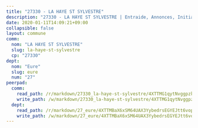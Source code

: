 ```yaml
---
title: "27330 - LA HAYE ST SYLVESTRE"
description: "27330 - LA HAYE ST SYLVESTRE | Entraide, Annonces, Initiatives"
date: 2020-01-11T14:09:21+09:00
collapsible: false
layout: commune
comm:
  nom: "LA HAYE ST SYLVESTRE"
  slug: la-haye-st-sylvestre
  cp: "27330"
dept:
  nom: "Eure"
  slug: eure
  num: "27"
peerpad:
  comm:
    read_path: /r/markdown/27330_la-haye-st-sylvestre/4XTTMG1qytNvggpzkmucfzqzPgp4Kt8DVnpYK2DdKZzdeJB8f
    write_path: /w/markdown/27330_la-haye-st-sylvestre/4XTTMG1qytNvggpzkmucfzqzPgp4Kt8DVnpYK2DdKZzdeJB8f-K3TgTttHLirJHVvjr8Xqpo22hikCnNgcoNqHzxcCXoZP34oZvEC81Zqm9WnWgY92cC3mZJe6a6Y5mEogY5LZH5bTEapMHcBqeEKdPbk3gvcRzMtYq1oe4CvRfTAUJwb1DEusQkBM
  dept:
    read_path: /r/markdown/27_eure/4XTTMBaX6xSM64UAX3YybedrsEGYEJtt6vopdQsPEFtGijgwg
    write_path: /w/markdown/27_eure/4XTTMBaX6xSM64UAX3YybedrsEGYEJtt6vopdQsPEFtGijgwg-K3TgUmjy61Gu7ZFzjoVmiacXP2Rc4pq6sxVCYUX3mFQZWQw9yCKsEoAMagtuW4jJTYhK96DsWW4cPmZLagvQNZ34BscGcu4btrtJibt18c1mpqofaWe6Q3RartDiuMTjY7NrsH4r
---
```


